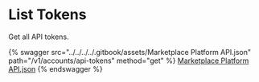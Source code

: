 # List Tokens

Get all API tokens.

{% swagger src="../../../../.gitbook/assets/Marketplace Platform API.json" path="/v1/accounts/api-tokens" method="get" %}
[Marketplace Platform API.json](<../../../../.gitbook/assets/Marketplace Platform API.json>)
{% endswagger %}
